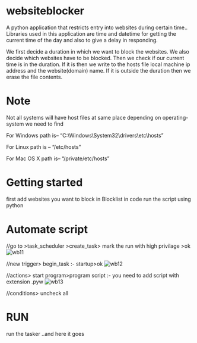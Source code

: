 # websiteblocker
A python application that restricts entry into websites during  certain time..
Libraries used in this application are time and datetime for getting the current time of the day and also to give a delay in responding.

We first decide a duration in which we want to block the websites. We also decide which websites have to be blocked. Then we check if our current time is in the duration. If it is then we write to the hosts file local machine ip address and the website(domain) name. If it is outside the duration then we erase the file contents.
# Note
Not all systems will have host files at same place depending on operating-system we need to find 

For  Windows path is– “C:\Windows\System32\drivers\etc\hosts”

For Linux path is – “/etc/hosts”

For Mac OS X path is– “/private/etc/hosts”

# Getting started
first add websites you want to block in Blocklist in code
run the script using python

# Automate script

//go to >task_scheduler >create_task> mark the run with high privilage >ok
![wb11](https://user-images.githubusercontent.com/105792542/169060173-18954d3c-e32c-4429-82fa-5073902d13cc.png)



//new trigger> begin_task :- startup>ok
![wb12](https://user-images.githubusercontent.com/105792542/169060794-41603cc6-ea25-4ae1-96b8-72020fad3cbd.png)



//actions> start program>program script :- you need to add script with extension .pyw
![wb13](https://user-images.githubusercontent.com/105792542/169060849-cc7d0dbd-1b18-464d-a336-d2cb661088b8.png)



//conditions> uncheck all


# RUN
run the tasker ..and here it goes
